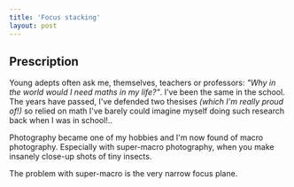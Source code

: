 ```yaml
---
title: 'Focus stacking'
layout: post
---
```


## Prescription

Young adepts often ask me, themselves, teachers or professors: *"Why in the world would I need maths in my life?"*.
I've been the same in the school. The years have passed, I've defended two thesises *(which I'm really proud of!)*
so relied on math I've barely could imagine myself doing such research back when I was in school!..

Photography became one of my hobbies and I'm now found of macro photography. Especially with super-macro photography,
when you make insanely close-up shots of tiny insects.

The problem with super-macro is the very narrow focus plane.
